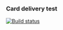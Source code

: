 ### Card delivery test
[![Build status](https://ci.appveyor.com/api/projects/status/3rrbglld27x6vf9b?svg=true)](https://ci.appveyor.com/project/SomeoneDude666/homework22)